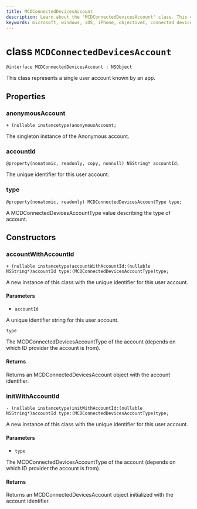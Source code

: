 ```yaml
---
title: MCDConnectedDevicesAccount
description: Learn about the 'MCDConnectedDevicesAccount' class. This class represents a single user account known by an app.
keywords: microsoft, windows, iOS, iPhone, objectiveC, connected devices, Project Rome
---
```


# class `MCDConnectedDevicesAccount`

```
@interface MCDConnectedDevicesAccount : NSObject
```  

This class represents a single user account known by an app.

## Properties

### anonymousAccount
`+ (nullable instancetype)anonymousAccount;`

The singleton instance of the Anonymous account.

### accountId
`@property(nonatomic, readonly, copy, nonnull) NSString* accountId;`

The unique identifier for this user account.

### type
`@property(nonatomic, readonly) MCDConnectedDevicesAccountType type;`

A MCDConnectedDevicesAccountType value describing the type of account.

## Constructors

### accountWithAccountId
`+ (nullable instancetype)accountWithAccountId:(nullable NSString*)accountId type:(MCDConnectedDevicesAccountType)type;`

A new instance of this class with the unique identifier for this user account.

#### Parameters 

* `accountId` 

A unique identifier string for this user account.

`type` 

The MCDConnectedDevicesAccountType of the account (depends on which ID provider the account is from).

#### Returns
Returns an MCDConnectedDevicesAccount object with the account identifier.

### initWithAccountId
`- (nullable instancetype)initWithAccountId:(nullable NSString*)accountId type:(MCDConnectedDevicesAccountType)type;`

A new instance of this class with the unique identifier for this user account.

#### Parameters 
* `type`

The MCDConnectedDevicesAccountType of the account (depends on which ID provider the account is from).

#### Returns
Returns an MCDConnectedDevicesAccount object initialized with the account identifier.